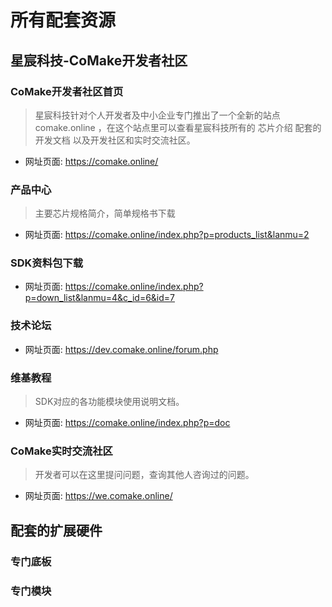 # 所有配套资源

## 星宸科技-CoMake开发者社区
### CoMake开发者社区首页
> 星宸科技针对个人开发者及中小企业专门推出了一个全新的站点 comake.online ，在这个站点里可以查看星宸科技所有的 芯片介绍 配套的开发文档 以及开发社区和实时交流社区。

* 网址页面:  https://comake.online/

### 产品中心
> 主要芯片规格简介，简单规格书下载

* 网址页面: https://comake.online/index.php?p=products_list&lanmu=2

### SDK资料包下载
* 网址页面: https://comake.online/index.php?p=down_list&lanmu=4&c_id=6&id=7

### 技术论坛
* 网址页面: https://dev.comake.online/forum.php

### 维基教程
> SDK对应的各功能模块使用说明文档。

* 网址页面: https://comake.online/index.php?p=doc

### CoMake实时交流社区
> 开发者可以在这里提问问题，查询其他人咨询过的问题。

* 网址页面: https://we.comake.online/

## 配套的扩展硬件

### 专门底板

### 专门模块